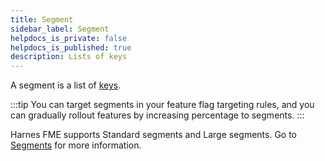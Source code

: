 ```yaml
---
title: Segment
sidebar_label: Segment
helpdocs_is_private: false
helpdocs_is_published: true
description: Lists of keys
---
```


A segment is a list of [keys](/docs/feature-management-experimentation/10-getting-started/docs/key-concepts/keys/keys.md).

:::tip
You can target segments in your feature flag targeting rules, and you can gradually rollout features by increasing percentage to segments.
:::

Harnes FME supports Standard segments and Large segments. Go to [Segments](/docs/feature-management-experimentation/40-feature-management/docs/manage-audiences/segments.md) for more information.